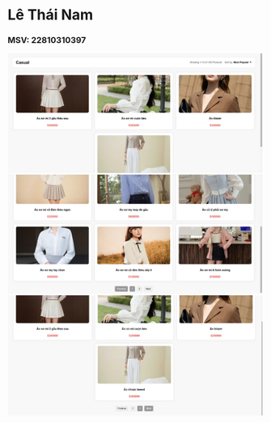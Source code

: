 # Lê Thái Nam
### MSV: 22810310397

![Hinh anh 01](anh1.jpg)
![Hinh anh 02](anh2.jpg)
![Hinh anh 03](anh3.jpg)
